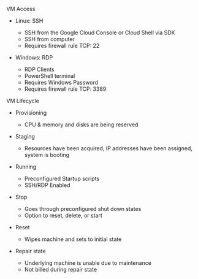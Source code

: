 VM Access

- Linux: SSH
    
    - SSH from the Google Cloud Console or Cloud Shell via SDK
    - SSH from computer
    - Requires firewall rule TCP: 22
- Windows: RDP
    
    - RDP Clients
    - PowerShell terminal
    - Requires Windows Password
    - Requires firewall rule TCP: 3389
 
VM Lifecycle

- Provisioning
    
    - CPU & memory and disks are being reserved
- Staging
    
    - Resources have been acquired, IP addresses have been assigned, system is booting
- Running
    
    - Preconfigured Startup scripts
    - SSH/RDP Enabled
- Stop
    
    - Goes through preconfigured shut down states
    - Option to reset, delete, or start
- Reset
    
    - Wipes machine and sets to initial state
- Repair state
    
    - Underlying machine is unable due to maintenance
    - Not billed during repair state